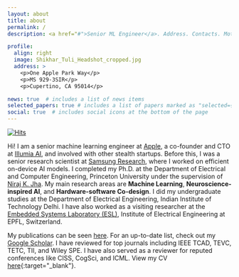 ```yaml
---
layout: about
title: about
permalink: /
description: <a href="#">Senior ML Engineer</a>. Address. Contacts. Moto. Etc.

profile:
  align: right
  image: Shikhar_Tuli_Headshot_cropped.jpg
  address: >
    <p>One Apple Park Way</p>
    <p>MS 929-3SIR</p>
    <p>Cupertino, CA 95014</p>

news: true  # includes a list of news items
selected_papers: true # includes a list of papers marked as "selected={true}"
social: true  # includes social icons at the bottom of the page
---
```


[![Hits](https://hits.seeyoufarm.com/api/count/incr/badge.svg?url=https%3A%2F%2Fshikhartuli.github.io&count_bg=%230076DF&title_bg=%23555555&icon=&icon_color=%23E7E7E7&title=hits&edge_flat=false)](https://shikhartuli.github.io)

Hi! I am a senior machine learning engineer at [Apple](https://www.apple.com), a co-founder and CTO at [Illumia AI](https://www.illumia.ai), and involved with other stealth startups. Before this, I was a senior research scientist at [Samsung Research](https://sra.samsung.com), where I worked on efficient on-device AI models. I completed my Ph.D. at the Department of Electrical and Computer Engineering, Princeton University under the supervision of [Niraj K. Jha](https://www.princeton.edu/~jha/). My main research areas are **Machine Learning**, **Neuroscience-inspired AI**, and **Hardware-software Co-design**. I did my undergraduate studies at the Department of Electrical Engineering, Indian Institute of Technology Delhi. I have also worked as a visiting researcher at the [Embedded Systems Laboratory (ESL)](https://www.epfl.ch/labs/esl/), Institute of Electrical Engineering at EPFL, Switzerland. 

My publications can be seen [here](/publications/). For an up-to-date list, check out my [Google Scholar](https://scholar.google.com/citations?user=qiFEpzIAAAAJ). I have reviewed for top journals including IEEE TCAD, TEVC, TETC, TII, and Wiley SPE. I have also served as a reviewer for reputed conferences like CISS, CogSci, and ICML. View my CV [here](https://shikhartuli.github.io/assets/pdf/CV.pdf){:target="_blank"}.

